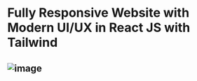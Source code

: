 # Fully Responsive Website with Modern UI/UX in React JS with Tailwind

![image](https://user-images.githubusercontent.com/94438982/197415602-a9b49c6e-3f50-4bec-b3e6-e142970cb089.png)
---

